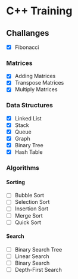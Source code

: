# C++ Training
## Challanges
- [X] Fibonacci 

### Matrices
- [X] Adding Matrices
- [X] Transpose Matrices
- [X] Multiply Matrices

### Data Structures
- [X] Linked List
- [X] Stack
- [X] Queue
- [X] Graph
- [X] Binary Tree
- [X] Hash Table

### Algorithms
#### Sorting
- [ ] Bubble Sort
- [ ] Selection Sort
- [ ] Insertion Sort
- [ ] Merge Sort
- [ ] Quick Sort
#### Search
- [ ] Binary Search Tree
- [ ] Linear Search
- [ ] Binary Search
- [ ] Depth-First Search